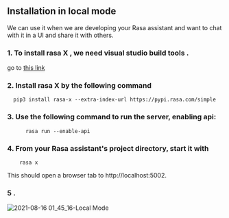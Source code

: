 ## Installation in local mode
We can use it when we are developing your Rasa assistant and want to chat with it in a UI and share it with others.<br>

### 1. To install rasa X , we need visual studio build tools . 
go to [this link](https://medium.com/co-learning-lounge/step-by-step-guide-to-install-rasa-x-in-windows-without-docker-85da8502bce)

### 2. Install rasa X by the following command
     
      pip3 install rasa-x --extra-index-url https://pypi.rasa.com/simple
      
### 3. Use the following command to run the server, enabling api:  

          rasa run --enable-api

### 4. From your Rasa assistant's project directory, start it with
        
        rasa x
This should open a browser tab to http://localhost:5002.



### 5 .
![2021-08-16 01_45_16-Local Mode](https://user-images.githubusercontent.com/72215893/129491506-6ffd5c17-344d-4bfc-9902-f0634194d8c9.png)
